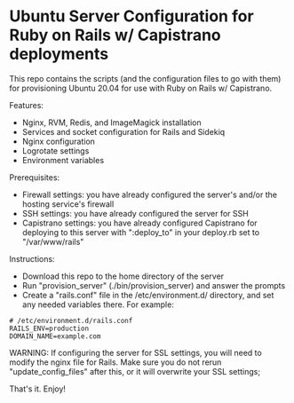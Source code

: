 # Ubuntu Server Configuration for Ruby on Rails w/ Capistrano deployments

This repo contains the scripts (and the configuration files to go with them) for provisioning Ubuntu 20.04 for use with Ruby on Rails w/ Capistrano.

Features:
- Nginx, RVM, Redis, and ImageMagick installation
- Services and socket configuration for Rails and Sidekiq
- Nginx configuration
- Logrotate settings
- Environment variables

Prerequisites:
- Firewall settings: you have already configured the server's and/or the hosting service's firewall
- SSH settings: you have already configured the server for SSH
- Capistrano settings: you have already configured Capistrano for deploying to this server with ":deploy_to" in your deploy.rb set to "/var/www/rails"

Instructions:
- Download this repo to the home directory of the server
- Run "provision_server" (./bin/provision_server) and answer the prompts
- Create a "rails.conf" file in the /etc/environment.d/ directory, and set any needed variables there. For example:

```
# /etc/environment.d/rails.conf
RAILS_ENV=production
DOMAIN_NAME=example.com
```

WARNING: If configuring the server for SSL settings, you will need to modify the nginx file for Rails. Make sure you do not rerun "update_config_files" after this, or it will overwrite your SSL settings;

That's it. Enjoy!
